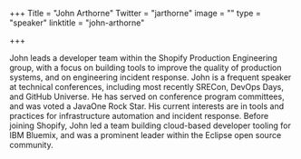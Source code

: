 +++
Title = "John Arthorne"
Twitter = "jarthorne"
image = ""
type = "speaker"
linktitle = "john-arthorne"

+++

John leads a developer team within the Shopify Production Engineering group, with a focus on building tools to improve the quality of production systems, and on engineering incident response. John is a frequent speaker at technical conferences, including most recently SRECon, DevOps Days, and GitHub Universe. He has served on conference program committees, and was voted a JavaOne Rock Star. His current interests are in tools and practices for infrastructure automation and incident response. Before joining Shopify, John led a team building cloud-based developer tooling for IBM Bluemix, and was a prominent leader within the Eclipse open source community.